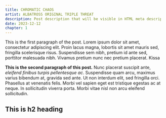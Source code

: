 ```yaml
---
title: CHROMATIC CHAOS
artist: ALBATROSS ORIGINAL TRIPLE THREAT
description: Post description that will be visible in HTML meta description.
date: 2023-12-12
chapter: 1
---
```


This is the first paragraph of the post. Lorem ipsum dolor sit amet, consectetur adipiscing elit. Proin lacus magna, lobortis sit amet mauris sed, fringilla scelerisque risus. Suspendisse sem nibh, pretium id ante sed, porttitor malesuada nibh. Vivamus pretium nunc nec pretium placerat. Kissa

**This is the second paragraph of this post.** Nunc placerat suscipit ante, _eleifend finibus turpis pellentesque ac_. Suspendisse quam arcu, maximus varius bibendum at, gravida sed ante. Ut non interdum elit, sed fringilla orci. Phasellus at venenatis felis. Morbi vel sapien eget est tristique egestas ac at neque. In sollicitudin viverra porta. Morbi vitae nisl non arcu eleifend sollicitudin.

## This is h2 heading
